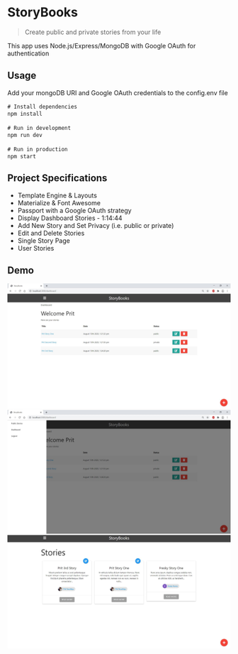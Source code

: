 # StoryBooks

> Create public and private stories from your life

This app uses Node.js/Express/MongoDB with Google OAuth for authentication

## Usage

Add your mongoDB URI and Google OAuth credentials to the config.env file

```
# Install dependencies
npm install

# Run in development
npm run dev

# Run in production
npm start
```

## Project Specifications


- Template Engine & Layouts 
- Materialize & Font Awesome
- Passport with a Google OAuth strategy
- Display Dashboard Stories - 1:14:44
- Add New Story and Set Privacy (i.e. public or private)
- Edit and Delete Stories
- Single Story Page 
- User Stories 

## Demo

![A demo of the project](./demo/1.JPG)
![A demo of the project](./demo/2.JPG)
![A demo of the project](./demo/3.JPG)
